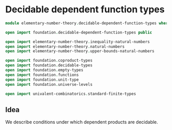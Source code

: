 #  Decidable dependent function types

```agda
module elementary-number-theory.decidable-dependent-function-types where

open import foundation.decidable-dependent-function-types public

open import elementary-number-theory.inequality-natural-numbers
open import elementary-number-theory.natural-numbers
open import elementary-number-theory.upper-bounds-natural-numbers

open import foundation.coproduct-types
open import foundation.decidable-types
open import foundation.empty-types
open import foundation.functions
open import foundation.unit-type
open import foundation.universe-levels

open import univalent-combinatorics.standard-finite-types
```

## Idea

We describe conditions under which dependent products are decidable.
